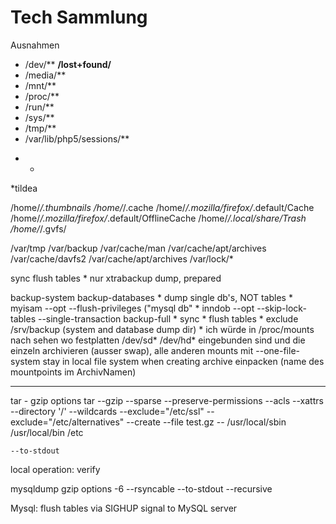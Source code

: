 # Tech Sammlung

Ausnahmen
- /dev/**
**/lost+found/**
- /media/**
- /mnt/**
- /proc/**
- /run/**
- /sys/**
- /tmp/**
- /var/lib/php5/sessions/**
+ *

*tildea

/home/*/.thumbnails
/home/*/.cache
/home/*/.mozilla/firefox/*.default/Cache
/home/*/.mozilla/firefox/*.default/OfflineCache
/home/*/.local/share/Trash
/home/*/.gvfs/

/var/tmp
/var/backup
/var/cache/man
/var/cache/apt/archives
/var/cache/davfs2
/var/cache/apt/archives
/var/lock/*


sync
flush tables
    * nur xtrabackup dump, prepared

backup-system
backup-databases
    * dump single db's, NOT tables
    * myisam --opt  --flush-privileges ("mysql db"
    * inndob --opt --skip-lock-tables --single-transaction 
backup-full
    * sync
    * flush tables
    * exclude  /srv/backup  (system and database dump dir)
    * ich würde in /proc/mounts nach sehen wo festplatten /dev/sd* /dev/hd* eingebunden sind und die einzeln archivieren (ausser swap), alle anderen mounts mit 
     --one-file-system
           stay in local file system when creating archive
        einpacken (name des mountpoints im ArchivNamen)

----

tar - gzip options
	tar --gzip --sparse --preserve-permissions --acls --xattrs --directory '/' --wildcards --exclude="/etc/ssl" --exclude="/etc/alternatives" --create --file test.gz --  /usr/local/sbin /usr/local/bin /etc
 
 
	--to-stdout
 
local operation: verify
	
mysqldump gzip options
    -6
	--rsyncable
	--to-stdout
	--recursive  

Mysql: flush tables via SIGHUP signal to MySQL server
